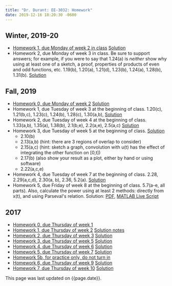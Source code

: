 ```yaml
---
title: "Dr. Durant: EE-3032: Homework"
date: 2019-12-16 18:20:30 -0600
---
```


## Winter, 2019-20
* [Homework 1, due Monday of week 2 in class](hw1-w1920.pdf) [Solution](hw1-w1920sol.pdf)
* Homework 2, due Monday of week 3 in class. Be sure to support answers; for example, if you were to say that 1.24(a) is *neither* show why using at least one of a sketch, a proof, properties of products of even and odd functions, etc. 1.19(b), 1.20(a), 1.21(d), 1.23(b), 1.24(a), 1.28(b), 1.31(b). [Solution](hw2-w1920sol.pdf)


## Fall, 2019
* [Homework 0, due Monday of week 2](hw0-f19.pdf) [Solution](hw0-f19sol.pdf)
* Homework 1, due Tuesday of week 3 at the beginning of class. 1.20(c), 1.21(b,c), 1.23(c), 1.24(b), 1.28(c), 1.30(a,b),
    [Solution](hw1-f19sol.pdf)
* Homework 2, due Tuesday of week 4 at the beginning of class. 1.33(a,b), 1.35(a), 1.38(b), 2.1(b,e), 2.2(a,e), 2.5(a,c) [Solution](hw2-f19sol.pdf)
* Homework 3, due Tuesday of week 5 at the beginning of class. [Solution](hw3-f19sol.pdf)
  * 2.10(b)
  * 2.13(a,b) (hint: there are 3 regions of overlap to consider)
  * 2.15(a,c) (hint: sketch a graph, convolution with u(t) has the effect of integrating the other function on [0,t])
  * 2.17(b) (also show your result as a plot, either by hand or using software)
  * 2.22(a,c,e)
* Homework 4, due Tuesday of week 7 at the beginning of class. 2.28, 2.29(a,c,d), 2.30(a, b), 2.36, 5.2(a). [Solution](hw4-f19sol.pdf)
* Homework 5, due Friday of week 8 at the beginning of class. 5.7(a-e, all parts). Also, calculate the power using at least 2 methods: directly from x(t), and using Parseval's relation.
    Solution: [PDF](hw5-f19sol.pdf), [MATLAB Live Script](hw5-f19sol.mlx)

## 2017
* [Homework 0, due Thursday of week 1](hw0-f17.pdf)
* [Homework 1, due Thursday of week 2](hw1-f17.pdf) [Solution notes](hw1-f17notes.pdf)
* [Homework 2, due Thursday of week 3](hw2-f17.pdf) [Solution](hw2-f17sol.pdf)
* [Homework 3, due Thursday of week 5](hw3-f17.pdf) [Solution](hw3-f17sol.pdf)
* [Homework 4, due Thursday of week 6](hw4-f17.pdf) [Solution](hw4-f17sol.pdf)
* [Homework 5, due Thursday of week 7](hw5-f17.pdf) [Solution](hw5-f17sol.pdf)
* [Homework 5b, for practice only, do not turn in](hw5b-f17.pdf)
* [Homework 6, due Thursday of week 9](hw6-f17.pdf) [Solution](hw6-f17sol.pdf)
* [Homework 7, due Thursday of week 10](hw7-f17.pdf) [Solution](hw7-f17sol.pdf)

This page was last updated on {{page.date}}.
